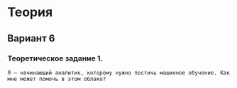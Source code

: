 # Теория

## Вариант 6

### Теоретическое задание 1. 
```
Я – начинающий аналитик, которому нужно постичь машинное обучение. Как мне может помочь в этом облако?
```
